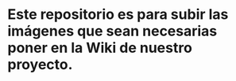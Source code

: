 # Este repositorio es para subir las imágenes que sean necesarias poner en la Wiki de nuestro proyecto.

